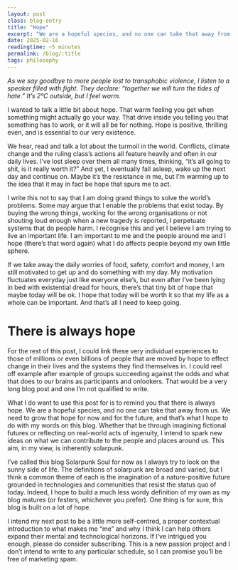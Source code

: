 ```yaml
---
layout: post
class: blog-entry
title: "Hope"
excerpt: "We are a hopeful species, and no one can take that away from us."
date: 2025-02-16
readingtime: ~5 minutes
permalink: /blog/:title
tags: philosophy
---
```


*As we say goodbye to more people lost to transphobic violence, I listen to a speaker filled with fight. They declare: “together we will turn the tides of hate.” It’s 2°C outside, but I feel warm.*

I wanted to talk a little bit about hope. That warm feeling you get when something might actually go your way. That drive inside you telling you that something has to work, or it will all be for nothing. Hope is positive, thrilling even, and is essential to our very existence.

We hear, read and talk a lot about the turmoil in the world. Conflicts, climate change and the ruling class’s actions all feature heavily and often in our daily lives. I’ve lost sleep over them all many times, thinking, “it’s all going to shit, is it really worth it?” And yet, I eventually fall asleep, wake up the next day and continue on. Maybe it’s the resistance in me, but I’m warming up to the idea that it may in fact be hope that spurs me to act.

I write this not to say that I am doing grand things to solve the world’s problems. Some may argue that I enable the problems that exist today. By buying the wrong things, working for the wrong organisations or not shouting loud enough when a new tragedy is reported, I perpetuate systems that do people harm. I recognise this and yet I believe I am trying to live an important life. I am important to me and the people around me and I hope (there’s that word again) what I do affects people beyond my own little sphere.

If we take away the daily worries of food, safety, comfort and money, I am still motivated to get up and do something with my day. My motivation fluctuates everyday just like everyone else’s, but even after I’ve been lying in bed with existential dread for hours, there’s that tiny bit of hope that maybe today will be ok. I hope that today will be worth it so that my life as a whole can be important. And that’s all I need to keep going.

# There is always hope

For the rest of this post, I could link these very individual experiences to those of millions or even billions of people that are moved by hope to effect change in their lives and the systems they find themselves in. I could reel off example after example of groups succeeding against the odds and what that does to our brains as participants and onlookers. That would be a very long blog post and one I’m not qualified to write.

What I do want to use this post for is to remind you that there is always hope. We are a hopeful species, and no one can take that away from us. We need to grow that hope for now and for the future, and that’s what I hope to do with my words on this blog. Whether that be through imagining fictional futures or reflecting on real-world acts of ingenuity, I intend to spark new ideas on what we can contribute to the people and places around us. This aim, in my view, is inherently solarpunk.

I’ve called this blog Solarpunk Soul for now as I always try to look on the sunny side of life. The definitions of solarpunk are broad and varied, but I think a common theme of each is the imagination of a nature-positive future grounded in technologies and communities that resist the status quo of today. Indeed, I hope to build a much less wordy definition of my own as my blog matures (or festers, whichever you prefer). One thing is for sure, this blog is built on a lot of hope.

I intend my next post to be a little more self-centred, a proper contextual introduction to what makes me “me” and why I think I can help others expand their mental and technological horizons. If I’ve intrigued you enough, please do consider subscribing. This is a new passion project and I don’t intend to write to any particular schedule, so I can promise you’ll be free of marketing spam.
